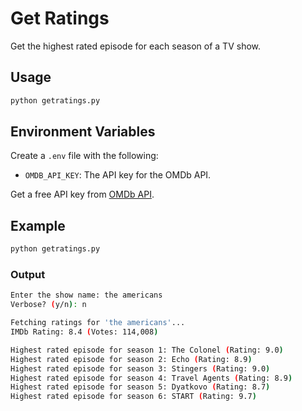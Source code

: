 # Get Ratings

Get the highest rated episode for each season of a TV show.

## Usage

```bash
python getratings.py
```

## Environment Variables

Create a `.env` file with the following:

- `OMDB_API_KEY`: The API key for the OMDb API.

Get a free API key from [OMDb API](https://www.omdbapi.com/apikey.aspx).

## Example

```bash
python getratings.py
```

### Output

```bash
Enter the show name: the americans
Verbose? (y/n): n

Fetching ratings for 'the americans'...
IMDb Rating: 8.4 (Votes: 114,008)

Highest rated episode for season 1: The Colonel (Rating: 9.0)
Highest rated episode for season 2: Echo (Rating: 8.9)
Highest rated episode for season 3: Stingers (Rating: 9.0)
Highest rated episode for season 4: Travel Agents (Rating: 8.9)
Highest rated episode for season 5: Dyatkovo (Rating: 8.7)
Highest rated episode for season 6: START (Rating: 9.7)
```
